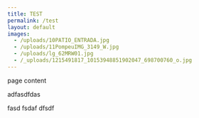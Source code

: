 ```yaml
---
title: TEST
permalink: /test
layout: default
images:
  - /uploads/10PATIO_ENTRADA.jpg
  - /uploads/11PompeuIMG_3149_W.jpg
  - /uploads/lg_62MRW01.jpg
  - /_uploads/1215491817_10153948851902047_698700760_o.jpg
---
```

page content

adfasdfdas





fasd fsdaf dfsdf